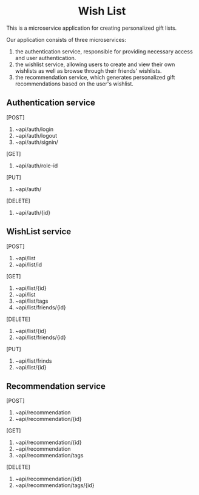 <h1 align="center">Wish List</h1>
<p margonTop="20px">This is a microservice application for creating personalized gift lists.</p>
<p maarginTop="20px">Our application consists of three microservices: <p>
<ol>
<li>the authentication service, responsible for providing necessary access and user authentication.</li>
<li>the wishlist service, allowing users to create and view their own wishlists as well as browse through their friends' wishlists.</li>
<li>the recommendation service, which generates personalized gift recommendations based on the user's wishlist.</li>
</ol>

<h2>Authentication service</h2>
<p>[POST]</p>
<ol>
<li>~api/auth/login</li>
<li>~api/auth/logout</li>
<li>~api/auth/signin/</li>
</ol>
<p>[GET]</p>
<ol>
<li>~api/auth/role-id</li>
</ol>
<p>[PUT]</p>
<ol>
<li>~api/auth/</li>
</ol>
<p>[DELETE]</p>
<ol>
<li>~api/auth/{id}</li>
</ol>

<h2>WishList service</h2>
<p>[POST]</p>
<ol>
<li>~api/list</li>
<li>~api/list/id</li>
</ol>
<p>[GET]</p>
<ol>
<li>~api/list/{id}</li>
<li>~api/list</li>
<li>~api/list/tags</li>
<li>~api/list/friends/{id}</li>
</ol>
<p>[DELETE]</p>
<ol>
<li>~api/list/{id}</li>
<li>~api/list/friends/{id}</li>
</ol>
<p>[PUT]</p>
<ol>
<li>~api/list/frinds</li>
<li>~api/list/{id}</li>
</ol>

<h2>Recommendation service</h2>
<p>[POST]</p>
<ol>
<li>~api/recommendation</li>
<li>~api/recommendation/{id}</li>
</ol>
<p>[GET]</p>
<ol>
<li>~api/recommendation/{id}</li>
<li>~api/recommendation</li>
<li>~api/recommendation/tags</li>
</ol>
<p>[DELETE]</p>
<ol>
<li>~api/recommendation/{id}</li>
<li>~api/recommendation/tags/{id}</li>
</ol>
